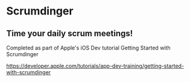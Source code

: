 # Scrumdinger

## Time your daily scrum meetings!

Completed as part of Apple's iOS Dev tutorial Getting Started with Scrumdinger

https://developer.apple.com/tutorials/app-dev-training/getting-started-with-scrumdinger
